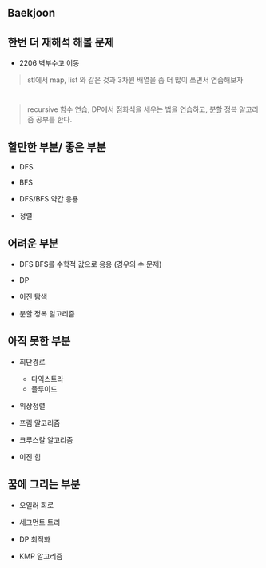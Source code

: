 ## Baekjoon 

## 한번 더 재해석 해볼 문제

* 2206 벽부수고 이동

> stl에서 map, list 와 같은 것과 3차원 배열을 좀 더 많이 쓰면서 연습해보자

#

> recursive 함수 연습, DP에서 점화식을 세우는 법을 연습하고, 분할 정복 알고리즘 공부를 한다.

## 할만한 부분/ 좋은 부분

* DFS

* BFS

* DFS/BFS 약간 응용

* 정렬


## 어려운 부분

* DFS BFS를 수학적 값으로 응용 (경우의 수 문제)

* DP

* 이진 탐색

* 분할 정복 알고리즘

## 아직 못한 부분

* 최단경로

    * 다익스트라
    * 플루이드

* 위상정렬

* 프림 알고리즘

* 크루스칼 알고리즘

* 이진 힙

## 꿈에 그리는 부분


* 오일러 회로

* 세그먼트 트리

* DP 최적화

* KMP 알고리즘
